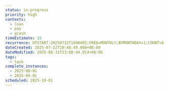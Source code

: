 ```yaml
---
status: in-progress
priority: high
contexts:
  - loan
  - pay
  - gcash
timeEstimate: 15
recurrence: DTSTART:20250722T104849Z;FREQ=MONTHLY;BYMONTHDAY=1;COUNT=8
dateCreated: 2025-07-22T10:48:49.060+08:00
dateModified: 2025-08-31T23:08:44.014+08:00
tags:
  - task
complete_instances:
  - 2025-08-01
  - 2025-09-01
scheduled: 2025-10-01
---
```


